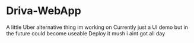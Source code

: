# Driva-WebApp
A little Uber alternative thing im working on
Currently just a UI demo but in the future could become useable
Deploy it mush i aint got all day
